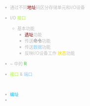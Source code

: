  <span style="color: silver;">

-  通过不同<span style="color: DarkRed;">地址</span>码区分存储单元和I/O设备

- I/O <span style="color: GreenYellow;">接口
  - 基本功能
    - <span style="color: DarkRed;">选址</span>功能
    - 传送<span style="color: gray;">命令</span>功能 
    - 传送<span style="color: LightSkyBlue;">数据</span>功能 
    - 反映I/O设备工作 <span style="color: Gold;">状态</span>功能 

- ~ 中的 <span style="color: LimeGreen;">R</span>

-  <span style="color: GreenYellow;">接口</span> & <span style="color: LightSkyBlue;">端口</span>
  
<br>

- <span style="color: deepskyblue;">编址</span>
- 